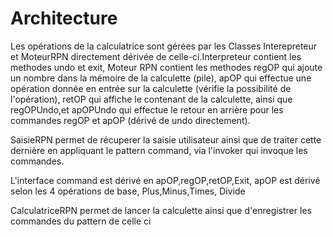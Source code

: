 # Architecture

Les opérations de la calculatrice sont gérées par les Classes Interepreteur et MoteurRPN directement dérivée de celle-ci.Interpreteur contient les methodes undo et exit, Moteur RPN contient les methodes regOP qui ajoute un nombre dans la mémoire de la calculette (pile), apOP qui effectue une opération donnée en entrée sur la calculette (vérifie la possibilité de l'opération), retOP qui affiche le contenant de la calculette, ainsi que regOPUndo,et apOPUndo qui effectue le retour en arrière pour les commandes regOP et apOP (dérivé de undo directement).

SaisieRPN permet de récuperer la saisie utilisateur ainsi que de traiter cette dernière en appliquant le pattern command, via l'invoker qui invoque les commandes.

L'interface command est dérivé en apOP,regOP,retOP,Exit, apOP est dérivé selon les 4 opérations de base, Plus,Minus,Times, Divide

CalculatriceRPN permet de lancer la calculette ainsi que d'enregistrer les commandes du pattern de celle ci
